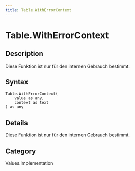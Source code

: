 ```yaml
---
title: Table.WithErrorContext
---
```


# Table.WithErrorContext


## Description

Diese Funktion ist nur für den internen Gebrauch bestimmt.


## Syntax

```powerquery
Table.WithErrorContext(
    value as any,
    context as text
) as any
```


## Details

Diese Funktion ist nur für den internen Gebrauch bestimmt.



## Category
Values.Implementation
